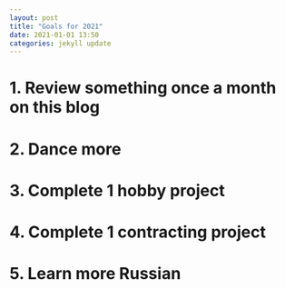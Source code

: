 ```yaml
---
layout: post
title: "Goals for 2021"
date: 2021-01-01 13:50
categories: jekyll update
---
```


# 1. Review something once a month on this blog

# 2. Dance more

# 3. Complete 1 hobby project

# 4. Complete 1 contracting project

# 5. Learn more Russian
